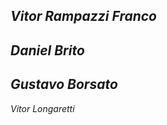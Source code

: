 *Vitor Rampazzi Franco*
----------------------------
*Daniel Brito*
----------------------------
*Gustavo Borsato*
----------------------------
*Vitor Longaretti*
